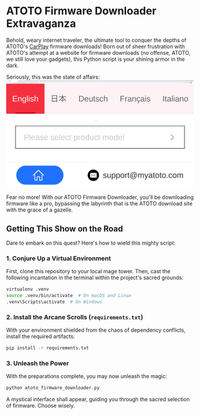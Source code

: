# ATOTO Firmware Downloader Extravaganza

Behold, weary internet traveler, the ultimate tool to conquer the depths of ATOTO's [CarPlay](https://en.wikipedia.org/wiki/CarPlay) firmware downloads! Born out of sheer frustration with ATOTO's attempt at a website for firmware downloads (no offense, ATOTO, we still love your gadgets), this Python script is your shining armor in the dark.

Seriously, this was the state of affairs:
![atoto firmware download website screenshot](./docs/atoto-website-screenshot.png)

Fear no more! With our ATOTO Firmware Downloader, you'll be downloading firmware like a pro, bypassing the labyrinth that is the ATOTO download site with the grace of a gazelle.

## Getting This Show on the Road

Dare to embark on this quest? Here's how to wield this mighty script:

### 1. Conjure Up a Virtual Environment

First, clone this repository to your local mage tower. Then, cast the following incantation in the terminal within the project's sacred grounds:

```bash
virtualenv .venv
source .venv/bin/activate  # On macOS and Linux
.venv\Scripts\activate  # On Windows
```

### 2. Install the Arcane Scrolls (`requirements.txt`)

With your environment shielded from the chaos of dependency conflicts, install the required artifacts:

```bash
pip install -r requirements.txt
```

### 3. Unleash the Power

With the preparations complete, you may now unleash the magic:

```bash
python atoto_firmware_downloader.py
```

A mystical interface shall appear, guiding you through the sacred selection of firmware. Choose wisely.
